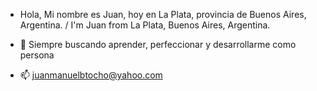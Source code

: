 - Hola, Mi nombre es Juan, hoy en La Plata, provincia de Buenos Aires, Argentina. / I'm Juan from La Plata, Buenos Aires, Argentina.


- 🌱 Siempre buscando aprender, perfeccionar y desarrollarme como persona
- 📫 juanmanuelbtocho@yahoo.com 

<!---
Lukesky7/Lukesky7 is a ✨ special ✨ repository because its `README.md` (this file) appears on your GitHub profile.
You can click the Preview link to take a look at your changes.
--->
